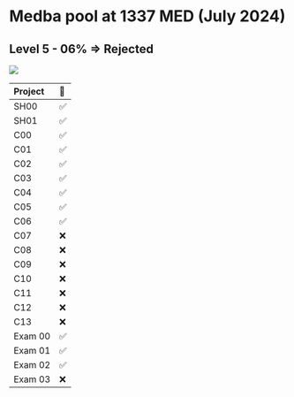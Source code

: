 # Medba pool at 1337 MED (July 2024)

## Level 5 - 06% ⇒ Rejected
<img src="https://drive.google.com/file/d/1AwP99ps-x406od6qTC2hF86_LhgS1Tmi/view?usp=sharing">

| Project | 💯 |
|:-----|:-----|
| SH00 | ✅ |
| SH01 | ✅ |
| C00 | ✅ |
| C01 | ✅ |
| C02 | ✅ |
| C03 | ✅ |
| C04 | ✅ |
| C05 | ✅ |
| C06 | ✅ |
| C07 | ❌ |
| C08 | ❌ |
| C09 | ❌ |
| C10 | ❌ |
| C11 | ❌ |
| C12 | ❌ |
| C13 | ❌ |
| Exam 00 | ✅ |
| Exam 01 | ✅ |
| Exam 02 | ✅ |
| Exam 03 | ❌ |
